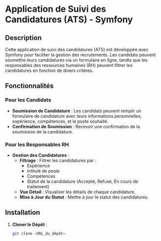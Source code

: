 # Application de Suivi des Candidatures (ATS) - Symfony

## Description

Cette application de suivi des candidatures (ATS) est développée avec Symfony pour faciliter la gestion des recrutements. Les candidats peuvent soumettre leurs candidatures via un formulaire en ligne, tandis que les responsables des ressources humaines (RH) peuvent filtrer les candidatures en fonction de divers critères.

## Fonctionnalités

### Pour les Candidats
- **Soumission de Candidature** : Les candidats peuvent remplir un formulaire de candidature avec leurs informations personnelles, expérience, compétences, et le poste souhaité.
- **Confirmation de Soumission** : Recevoir une confirmation de la soumission de la candidature.

### Pour les Responsables RH
- **Gestion des Candidatures** :
  - **Filtrage** : Filtrer les candidatures par :
    - Expérience
    - Intitulé de poste
    - Compétences
    - Statut de la candidature (Accepté, Refusé, En cours de traitement)
  - **Vue Détail** : Visualiser les détails de chaque candidature.
  - **Mise à Jour du Statut** : Mettre à jour le statut des candidatures.

## Installation

1. **Cloner le Dépôt** :
   ```bash
   git clone <URL_du_dépôt>
